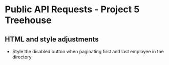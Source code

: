 # Public API Requests - Project 5 Treehouse

## HTML and style adjustments

-   Style the disabled button when paginating first and last employee in the directory
